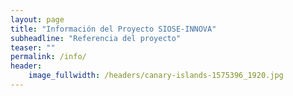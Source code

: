 ```yaml
---
layout: page
title: "Información del Proyecto SIOSE-INNOVA"
subheadline: "Referencia del proyecto"
teaser: ""
permalink: /info/
header:
    image_fullwidth: /headers/canary-islands-1575396_1920.jpg
---
```

